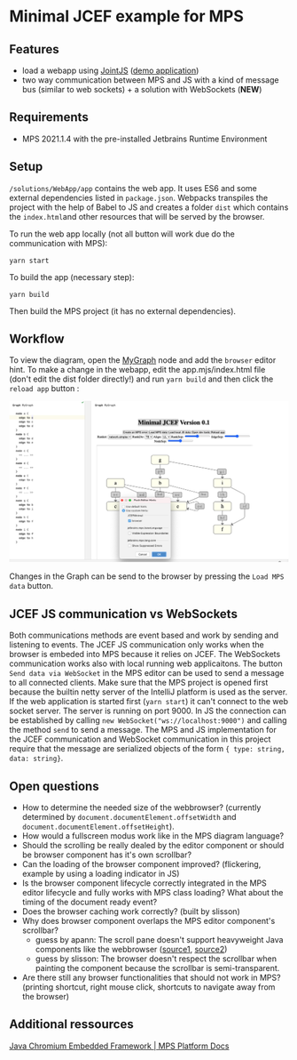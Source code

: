 # Minimal JCEF example for MPS

## Features

- load a webapp using [JointJS](https://www.jointjs.com/) ([demo application](https://resources.jointjs.com/demos/directed-graph))
- two way communication between MPS and JS with a kind of message bus (similar to web sockets) + a solution with WebSockets (**NEW**)

## Requirements

- MPS 2021.1.4 with the pre-installed Jetbrains Runtime Environment

## Setup

`/solutions/WebApp/app` contains the web app. It uses ES6 and some external dependencies listed in `package.json`. Webpacks transpiles the project with the help of Babel to JS and creates a folder `dist` which contains the `index.html`and other resources that will be served by the browser.


To run the web app locally (not all button will work due do the communication with MPS):

```
yarn start
```

To build the app (necessary step):

```
yarn build
```

Then build the MPS project (it has no external dependencies).

## Workflow

To view the diagram, open the [MyGraph](http://127.0.0.1:63320/node?ref=r%3A5e97007c-fbfd-4391-a73e-647fb49fa2bc%28JCEFMinimal.sandbox%29%2F6666301319363610860) node and add the `browser` editor hint.
To make a change in the webapp, edit the app.mjs/index.html file (don't edit the dist folder directly!) and run `yarn build` and then click the `reload app` button :

![screenshot](screenshot.png)

Changes in the Graph can be send to the browser by pressing the `Load MPS data` button.

## JCEF JS communication vs WebSockets

Both communications methods are event based and work by sending and listening to events. The JCEF JS communication only works when the browser is embeded into MPS because it relies on JCEF.
The WebSockets communication works also with local running web applicaitons. The button `Send data via WebSocket` in the MPS editor can be used to send a message to all connected clients.
Make sure that the MPS project is opened first because the builtin netty server of the IntelliJ platform is used as the server. If the web application is started first (`yarn start`) it can't connect to the web socket server. The server is running on port 9000. In JS the connection can be established by calling `new WebSocket("ws://localhost:9000")` and calling the method `send` to send a message. The MPS and JS implementation for the JCEF communication and WebSocket communication in this project require that the message are serialized objects of the form `{ type: string, data: string}`.

## Open questions

- How to determine the needed size of the webbrowser? (currently determined by `document.documentElement.offsetWidth` and `document.documentElement.offsetHeight`).
- How would a fullscreen modus work like in the MPS diagram language?
- Should the scrolling be really dealed by the editor component or should be browser component has it's own scrollbar?
- Can the loading of the browser component improved? (flickering, example by using a loading indicator in JS)
- Is the browser component lifecycle correctly integrated in the MPS editor lifecycle and fully works with MPS class loading? What about the timing of the document ready event?
- Does the browser caching work correctly? (built by slisson)
- Why does browser component overlaps the MPS editor component's scrollbar?
    - guess by apann: The scroll pane doesn't support heavyweight Java components like the webbrowser ([source1](https://docs.oracle.com/en/java/javase/11/docs/api/java.desktop/javax/swing/JScrollPane.html#:~:text=Provides%20a%20scrollable,support%20heavyweight%20components.), [source2](https://docs.oracle.com/javase/8/docs/technotes/guides/troubleshoot/awt010.html))
    - guess by slisson: The browser doesn't respect the scrollbar when painting the component because the scrollbar is semi-transparent.
- Are there still any browser functionalities that should not work in MPS? (printing shortcut, right mouse click, shortcuts to navigate away from the browser)

## Additional ressources

[Java Chromium Embedded Framework | MPS Platform Docs](http://mbeddr.com/mps-platform-docs/mps_internal/jcef)
